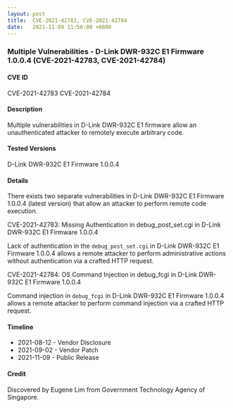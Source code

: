 ```yaml
---
layout: post
title:  CVE-2021-42783, CVE-2021-42784
date:   2021-11-09 11:56:00 +0800
---
```


### Multiple Vulnerabilities - D-Link DWR-932C E1 Firmware 1.0.0.4 (CVE-2021-42783, CVE-2021-42784)

#### CVE ID

CVE-2021-42783
CVE-2021-42784

#### Description

Multiple vulnerabilities in D-Link DWR-932C E1 firmware allow an unauthenticated attacker to remotely execute arbitrary code.

#### Tested Versions

D-Link DWR-932C E1 Firmware 1.0.0.4

#### Details

There exists two separate vulnerabilities in D-Link DWR-932C E1 Firmware 1.0.0.4 (latest version) that allow an attacker to perform remote code execution.

CVE-2021-42783: Missing Authentication in debug_post_set.cgi in D-Link DWR-932C E1 Firmware 1.0.0.4

Lack of authentication in the `debug_post_set.cgi` in D-Link DWR-932C E1 Firmware 1.0.0.4 allows a remote attacker to perform administrative actions without authentication via a crafted HTTP request.

CVE-2021-42784: OS Command Injection in debug_fcgi in D-Link DWR-932C E1 Firmware 1.0.0.4

Command injection in `debug_fcgi` in D-Link DWR-932C E1 Firmware 1.0.0.4 allows a remote attacker to perform command injection via a crafted HTTP request.

#### Timeline

* 2021-08-12 - Vendor Disclosure
* 2021-09-02 - Vendor Patch
* 2021-11-09 - Public Release

#### Credit

Discovered by Eugene Lim from Government Technology Agency of Singapore.
